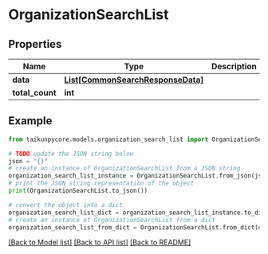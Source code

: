 # OrganizationSearchList


## Properties

Name | Type | Description | Notes
------------ | ------------- | ------------- | -------------
**data** | [**List[CommonSearchResponseData]**](CommonSearchResponseData.md) |  | [optional] 
**total_count** | **int** |  | [optional] 

## Example

```python
from taikunpycore.models.organization_search_list import OrganizationSearchList

# TODO update the JSON string below
json = "{}"
# create an instance of OrganizationSearchList from a JSON string
organization_search_list_instance = OrganizationSearchList.from_json(json)
# print the JSON string representation of the object
print(OrganizationSearchList.to_json())

# convert the object into a dict
organization_search_list_dict = organization_search_list_instance.to_dict()
# create an instance of OrganizationSearchList from a dict
organization_search_list_from_dict = OrganizationSearchList.from_dict(organization_search_list_dict)
```
[[Back to Model list]](../README.md#documentation-for-models) [[Back to API list]](../README.md#documentation-for-api-endpoints) [[Back to README]](../README.md)


